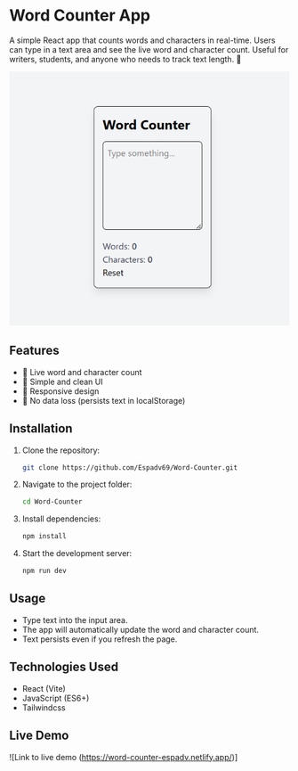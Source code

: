 # Word Counter App

A simple React app that counts words and characters in real-time. Users can type in a text area and see the live word and character count. Useful for writers, students, and anyone who needs to track text length. 🚀

![Word-Counter Screenshot](./public/screenshot.png)

## Features
- 📝 Live word and character count
- 🎨 Simple and clean UI
- 📱 Responsive design
- 💾 No data loss (persists text in localStorage)

## Installation

1. Clone the repository:
   ```bash
   git clone https://github.com/Espadv69/Word-Counter.git
   ```

2. Navigate to the project folder:
   ```bash
   cd Word-Counter
   ```

3. Install dependencies:
   ```bash
   npm install
   ```

4. Start the development server:
   ```bash
   npm run dev
   ```

## Usage
- Type text into the input area.
- The app will automatically update the word and character count.
- Text persists even if you refresh the page.

## Technologies Used
- React (Vite)
- JavaScript (ES6+)
- Tailwindcss

## Live Demo

![Link to live demo (https://word-counter-espadv.netlify.app/)]
